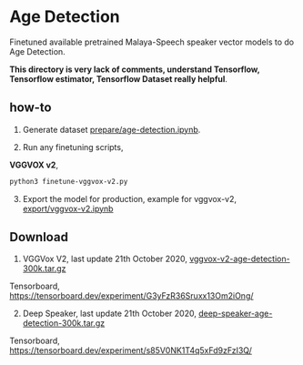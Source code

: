 # Age Detection

Finetuned available pretrained Malaya-Speech speaker vector models to do Age Detection.

**This directory is very lack of comments, understand Tensorflow, Tensorflow estimator, Tensorflow Dataset really helpful**.

## how-to

1. Generate dataset [prepare/age-detection.ipynb](prepare/age-detection.ipynb).

2. Run any finetuning scripts,

**VGGVOX v2**,

```bash
python3 finetune-vggvox-v2.py
```

3. Export the model for production, example for vggvox-v2, [export/vggvox-v2.ipynb](export/vggvox-v2.ipynb)

## Download

1. VGGVox V2, last update 21th October 2020, [vggvox-v2-age-detection-300k.tar.gz](https://f000.backblazeb2.com/file/malaya-speech-model/finetuned/vggvox-v2-age-detection-300k.tar.gz)

Tensorboard, https://tensorboard.dev/experiment/G3yFzR36Sruxx13Om2iOng/

2. Deep Speaker, last update 21th October 2020, [deep-speaker-age-detection-300k.tar.gz](https://f000.backblazeb2.com/file/malaya-speech-model/finetuned/deep-speaker-age-detection-300k.tar.gz)

Tensorboard, https://tensorboard.dev/experiment/s85V0NK1T4q5xFd9zFzI3Q/